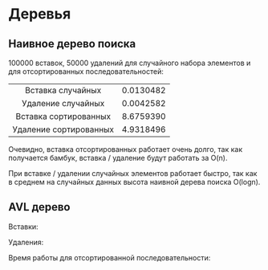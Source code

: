 # Деревья

## Наивное дерево поиска

100000 вставок, 50000 удалений для случайного набора элементов и для отсортированных последовательностей:

|     |        |
|:---:                  | :---:        |
| Вставка случайных     | 0.0130482    |
| Удаление случайных    | 0.0042582    |
| Вставка сортированных | 8.6759390    |
| Удаление сортированных| 4.9318496    |

Очевидно, вставка отсортированных работает очень долго, так как получается бамбук, вставка / удаление будут работать за O(n). 

При вставке / удалении случайных элементов работает быстро, так как в среднем на случайных данных высота наивной дерева поиска O(logn).

## AVL дерево

Вставки:


Удаления:

Время работы для отсортированной последовательности: 